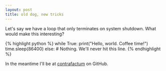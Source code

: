 ```yaml
---
layout: post
title: old dog, new tricks
---
```


Let's say we have a loop that only terminates on system shutdown. What would make this interesting?

{% highlight python %}
while True:
	print("Hello, world. Coffee time!")
	time.sleep(86400)
else:
	# Nothing. We'll never hit this line.
{% endhighlight %}

In the meantime I'll be at [contrafactum](https://github.com/contrafactum/) on GitHub.